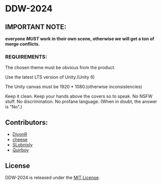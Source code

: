 # DDW-2024

## IMPORTANT NOTE:
**everyone *MUST* work in their own scene, otherwise we will get a ton of merge conflicts.**


### REQUIREMENTS: 

The chosen theme must be obvious from the product. 

Use the latest LTS version of Unity.(Unity 6)

The Unity canvas must be 1920 * 1080.(otherwise inconsistencies) 

Keep it clean. Keep your hands above the covers so to speak. 
No NSFW stuff. No discrimination. No profane language. 
(When in doubt, the answer is "No".)

## Contributors:
- [DiyonR](https://github.com/DiyonR)
- [cheese](https://github.com/DeanLemans)
- [SLobnixly](https://github.com/SLobnixly)
- [Quirboy](https://github.com/Quirboy)


## License

DDW-2024 is released under the [MIT License](https://opensource.org/license/mit).
